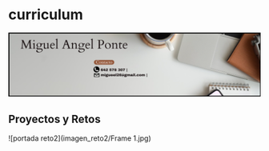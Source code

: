 # curriculum
![encabezado](RECURSOS/encabezado_cv.jpg)

## Proyectos y Retos
![portada reto2](imagen_reto2/Frame 1.jpg)
